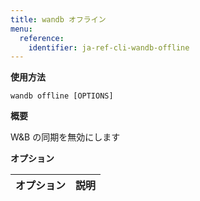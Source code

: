```yaml
---
title: wandb オフライン
menu:
  reference:
    identifier: ja-ref-cli-wandb-offline
---
```


**使用方法**

`wandb offline [OPTIONS]`

**概要**

W&B の同期を無効にします

**オプション**

| **オプション** | **説明** |
| :--- | :--- |